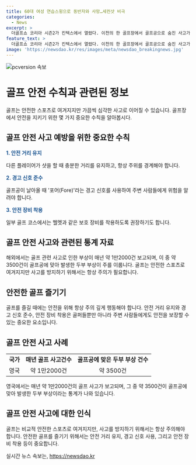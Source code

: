 ```yaml
---
title: 60대 여성 연습스윙으로 동반자와 사망…세컨샷 비극
categories:
  - News
excerpt: >
  더골프쇼 코리아 시즌2가 킨텍스에서 열렸다. 이천의 한 골프장에서 골프공으로 숨진 사고가 발생해 경찰이 수사에 나섰다. 사건은 세컨샷으로 친 공이 여성에게 명중한 것으로 조사됐고, CCTV는 없다고 한다. 이 사건을 통해 안전 거리 유지와 경고 신호 사용의 중요성이 재각조되고 있다. 사실, 골프는 비교적 안전한 스포츠로 여겨지지만 때로는 심각한 사고로 이어질 수 있다.
feature_text: >
  더골프쇼 코리아 시즌2가 킨텍스에서 열렸다. 이천의 한 골프장에서 골프공으로 숨진 사고가 발생해 경찰이 수사에 나섰다. 사건은 세컨샷으로 친 공이 여성에게 명중한 것으로 조사됐고, CCTV는 없다고 한다. 이 사건을 통해 안전 거리 유지와 경고 신호 사용의 중요성이 재각조되고 있다. 사실, 골프는 비교적 안전한 스포츠로 여겨지지만 때로는 심각한 사고로 이어질 수 있다.
image: 'https://newsdao.kr/res/images/meta/newsdao_breakingnews.jpg'
---
```


<p><img src="https://newsdao.kr/res/images/meta/newsdao_breakingnews.jpg" alt="pcversion 속보" /></p>

<h1><b>골프 안전 수칙과 관련된 정보</b></h1>

<p data-ke-size="size16">골프는 안전한 스포츠로 여겨지지만 가끔씩 심각한 사고로 이어질 수 있습니다. 골프장에서 안전을 지키기 위한 몇 가지 중요한 수칙을 알아봅시다.</p>

<h2 data-ke-size="size26">골프 안전 사고 예방을 위한 중요한 수칙</h2>

<p><b><span style="color: #1a5490;">1. 안전 거리 유지</span></b></p>

<p data-ke-size="size16">다른 플레이어가 샷을 할 때 충분한 거리를 유지하고, 항상 주위를 경계해야 합니다.</p>

<p><b><span style="color: #1a5490;">2. 경고 신호 준수</span></b></p>

<p data-ke-size="size16">골프공이 날아올 때 '포어(Fore)'라는 경고 신호를 사용하여 주변 사람들에게 위험을 알려야 합니다.</p>

<p><b><span style="color: #1a5490;">3. 안전 장비 착용</span></b></p>

<p data-ke-size="size16">일부 골프 코스에서는 헬멧과 같은 보호 장비를 착용하도록 권장하기도 합니다.</p>

<h2 data-ke-size="size26">골프 안전 사고와 관련된 통계 자료</h2>

<p data-ke-size="size16">해외에서는 골프 관련 사고로 인한 부상이 매년 약 1만2000건 보고되며, 이 중 약 3500건이 골프공에 맞아 발생한 두부 부상이 주를 이룹니다. 골프는 안전한 스포츠로 여겨지지만 사고를 방지하기 위해서는 항상 주의가 필요합니다.</p>

<h2 data-ke-size="size26">안전한 골프 즐기기</h2>

<p data-ke-size="size16">골프를 즐길 때에는 안전을 위해 항상 주의 깊게 행동해야 합니다. 안전 거리 유지와 경고 신호 준수, 안전 장비 착용은 골퍼들뿐만 아니라 주변 사람들에게도 안전을 보장할 수 있는 중요한 요소입니다.</p>

<h2 data-ke-size="size26">골프 안전 사고 사례</h2>

<table>
    <tbody>
        <tr>
            <td style="text-align: center; height: 17px;"><b>국가</b></td>
            <td style="text-align: center; height: 17px;"><b>매년 골프 사고건수</b></td>
            <td style="text-align: center; height: 17px;"><b>골프공에 맞은 두부 부상 건수</b></td>
        </tr>
        <tr>
            <td style="text-align: center; height: 17px;">영국</td>
            <td style="text-align: center; height: 17px;">약 1만2000건</td>
            <td style="text-align: center; height: 17px;">약 3500건</td>
        </tr>
    </tbody>
</table>

<p data-ke-size="size16">영국에서는 매년 약 1만2000건의 골프 사고가 보고되며, 그 중 약 3500건이 골프공에 맞아 발생한 두부 부상이라는 통계가 나와 있습니다.</p>

<h2 data-ke-size="size26">골프 안전 사고에 대한 인식</h2>

<p data-ke-size="size16">골프는 비교적 안전한 스포츠로 여겨지지만, 사고를 방지하기 위해서는 항상 주의해야 합니다. 안전한 골프를 즐기기 위해서는 안전 거리 유지, 경고 신호 사용, 그리고 안전 장비 착용 등이 중요합니다.</p>
실시간 뉴스 속보는, <a href="https://newsdao.kr" rel="dofollow">https://newsdao.kr</a>


